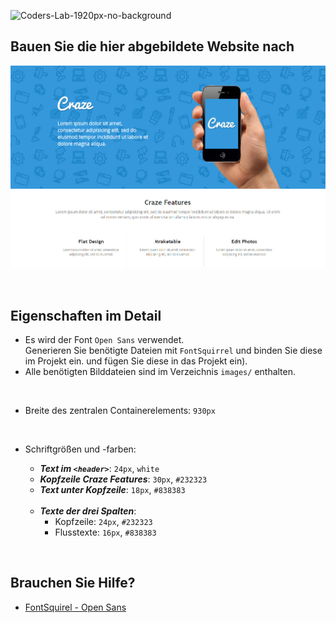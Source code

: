 ![Coders-Lab-1920px-no-background](https://user-images.githubusercontent.com/30623667/104709394-2cabee80-571f-11eb-9518-ea6a794e558e.png)


## Bauen Sie die hier abgebildete Website nach

![layout](images/landing_page.jpg)

<br>

## Eigenschaften im Detail

- Es wird der Font `Open Sans` verwendet. <br> Generieren Sie benötigte Dateien mit `FontSquirrel` und binden Sie diese
  im Projekt ein. und fügen Sie diese in das Projekt ein).
- Alle benötigten Bilddateien sind im Verzeichnis `images/` enthalten.

<br>

- Breite des zentralen Containerelements: `930px`

<br>

- Schriftgrößen und -farben:
  - ***Text im `<header>`***: `24px`, `white`
  - ***Kopfzeile Craze Features***: `30px`, `#232323`
  - ***Text unter Kopfzeile***: `18px`, `#838383`
  
  <br>
  
  - ***Texte der drei Spalten***: 
    - Kopfzeile: `24px`, `#232323`
    - Flusstexte: `16px`, `#838383`

<br>

## Brauchen Sie Hilfe?

* [FontSquirel - Open Sans](http://www.fontsquirrel.com/fonts/open-sans)
